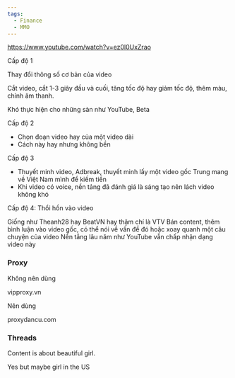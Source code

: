 ```yaml
---
tags:
  - Finance
  - MMO
---
```

https://www.youtube.com/watch?v=ez0l0UxZrao

Cấp độ 1

Thay đổi thông số cơ bản của video

Cắt video, cắt 1-3 giây đầu và cuối, tăng tốc độ hay giảm tốc độ, thêm màu, chỉnh âm thanh.

Khó thực hiện cho những sàn như YouTube, Beta

Cấp độ 2

- Chọn đoạn video hay của một video dài
- Cách này hay nhưng không bền

Cấp độ 3

- Thuyết minh video, Adbreak, thuyết minh lấy một video gốc Trung mang về Việt Nam mình để kiếm tiền
- Khi video có voice, nền tảng đã đánh giá là sáng tạo nên lách video không khó

Cấp độ 4: Thổi hồn vào video

Giống như Theanh28 hay BeatVN hay thậm chí là VTV
Bán content, thêm bình luận vào video gốc, có thể nói về vấn đề đó hoặc xoay quanh một câu chuyện của video
Nền tẳng lâu năm như YouTube vẫn chấp nhận dạng video này

### Proxy

Không nên dùng 

vipproxy.vn

Nên dùng 

proxydancu.com

### Threads

Content is about beautiful girl.

Yes but maybe girl in the US